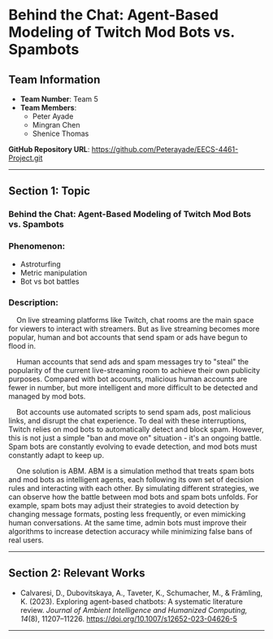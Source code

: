 # Behind the Chat: Agent-Based Modeling of Twitch Mod Bots vs. Spambots

## Team Information
- **Team Number**: Team 5  
- **Team Members**:  
  - Peter Ayade  
  - Mingran Chen  
  - Shenice Thomas  

**GitHub Repository URL**: <https://github.com/Peterayade/EECS-4461-Project.git>  

---

## **Section 1: Topic**
### **Behind the Chat: Agent-Based Modeling of Twitch Mod Bots vs. Spambots**

### **Phenomenon:**
- Astroturfing  
- Metric manipulation  
- Bot vs bot battles  

### **Description:**
&nbsp;&nbsp;&nbsp;&nbsp;On live streaming platforms like Twitch, chat rooms are the main space for viewers to interact with streamers. But as live streaming becomes more popular, human and bot accounts that send spam or ads have begun to flood in.  

&nbsp;&nbsp;&nbsp;&nbsp;Human accounts that send ads and spam messages try to "steal" the popularity of the current live-streaming room to achieve their own publicity purposes. Compared with bot accounts, malicious human accounts are fewer in number, but more intelligent and more difficult to be detected and managed by mod bots.  

&nbsp;&nbsp;&nbsp;&nbsp;Bot accounts use automated scripts to send spam ads, post malicious links, and disrupt the chat experience. To deal with these interruptions, Twitch relies on mod bots to automatically detect and block spam. However, this is not just a simple "ban and move on" situation - it's an ongoing battle. Spam bots are constantly evolving to evade detection, and mod bots must constantly adapt to keep up.  

&nbsp;&nbsp;&nbsp;&nbsp;One solution is ABM. ABM is a simulation method that treats spam bots and mod bots as intelligent agents, each following its own set of decision rules and interacting with each other. By simulating different strategies, we can observe how the battle between mod bots and spam bots unfolds. For example, spam bots may adjust their strategies to avoid detection by changing message formats, posting less frequently, or even mimicking human conversations. At the same time, admin bots must improve their algorithms to increase detection accuracy while minimizing false bans of real users.  

---

## **Section 2: Relevant Works**
- Calvaresi, D., Dubovitskaya, A., Taveter, K., Schumacher, M., & Främling, K. (2023). Exploring agent-based chatbots: A systematic literature review. *Journal of Ambient Intelligence and Humanized Computing, 14*(8), 11207–11226. https://doi.org/10.1007/s12652-023-04626-5



---


